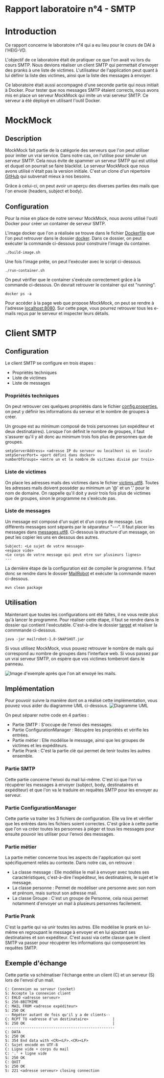 # Rapport laboratoire n°4 - SMTP

# Introduction
Ce rapport concerne le laboratoire n°4 qui a eu lieu pour le cours de DAI à l'HEIG-VD.

L'objectif de ce laboratoire était de pratiquer ce que l'on avait vu lors du cours SMTP.
Nous devions réaliser un client SMTP qui permettait d'envoyer des pranks à une liste de victimes.
L'utilisateur de l'application peut quant à lui définir la liste des victimes, ainsi que la liste des messages à envoyer.

Ce laboratoire était aussi accompagné d'une seconde partie qui nous initiait à Docker.
Pour tester que nos messages SMTP étaient corrects, nous avons mis en place un serveur MockMock qui imite un vrai serveur SMTP.
Ce serveur a été déployé en utilisant l'outil Docker.

# MockMock
## Description
MockMock fait partie de la catégorie des serveurs que l'on peut utiliser pour imiter un vrai service.
Dans notre cas, on l'utilise pour simuler un serveur SMTP. Cela nous évite de spammer un serveur SMTP qui est utilisé et duquel on pourrait se faire blacklist.
Le serveur MockMock que nous avons utilisé n'était pas la version initiale. C'est un clone d'un répertoire [GitHub](https://github.com/DominiqueComte/MockMock) qui subvenait mieux à nos besoins.

Grâce à celui-ci, on peut avoir un aperçu des diverses parties des mails que l'on envoie (headers, subject et body).

## Configuration
Pour la mise en place de notre serveur MockMock, nous avons utilisé l'outil Docker pour créer un container de serveur SMTP.

L'image docker que l'on a réalisée se trouve dans le fichier [Dockerfile](./docker/Dockerfile) que l'on peut retrouver dans le dossier [docker](./docker).
Dans ce dossier, on peut exécuter la commande ci-dessous pour construire l'image du container.

    ./build-image.sh

Une fois l'image prête, on peut l'exécuter avec le script ci-dessous.

    ./run-container.sh

On peut vérifier que le container s'exécute correctement grâce à la commande ci-dessous. On devrait retrouver le container qui est "running".

    docker ps -a

Pour accéder à la page web que propose MockMock, on peut se rendre à l'adresse [localhost:8080](localhost:8080).
Sur cette page, vous pourrez retrouver tous les e-mails reçus par le serveur et inspecter leurs détails.

# Client SMTP
## Configuration
Le client SMTP se configure en trois étapes :
- Propriétés techniques
- Liste de victimes
- Liste de messages
### Propriétés techniques
On peut retrouver ces quelques propriétés dans le fichier [config.properties](./MailRobot/config/config.properties), on peut y définir les informations du serveur et le nombre de groupes à créer.

Un groupe est au minimum composé de trois personnes (un expéditeur et deux destinataires). Lorsque l'on définit le nombre de groupes, il faut s'assurer qu'il y ait donc au minimum trois fois plus de personnes que de groupes.

    smtpServerAddress= <adresse IP du serveur ou localhost si en local>
    smtpServerPort= <port défini dans docker>
    numberOfGroups= <entre un et le nombre de victimes divisé par trois>

### Liste de victimes
On place les adresses mails des victimes dans le fichier [victims.utf8](./MailRobot/config/victims.utf8).
Toutes les adresses mails doivent posséder au minimum un '@' et un '.' pour le nom de domaine.
On rappelle qu'il doit y avoir trois fois plus de victimes que de groupes, sinon le programme ne s'exécute pas.

### Liste de messages
Un message est composé d'un sujet et d'un corps de message. Les différents messages sont séparés par le séparateur "---".
Il faut placer les messages dans [messages.utf8](./MailRobot/config/messages.utf8).
Ci-dessous la structure d'un message, on peut les copier les uns en dessous des autres.

    Subject: <Le sujet de votre message>
    <espace vide>
    <Le corps de votre message qui peut etre sur plusieurs lignes>
    ---
La dernière étape de la configuration est de compiler le programme. Il faut donc se rendre dans le dossier [MailRobot](./MailRobot/) et exécuter la commande maven ci-dessous.

    mvn clean package

## Utilisation

Maintenant que toutes les configurations ont été faites, il ne vous reste plus qu'à lancer le programme. Pour réaliser cette étape, il faut se rendre dans le dossier qui contient l'exécutable. C'est-à-dire le dossier [target](./MailRobot/target) et réaliser la commmande ci-dessous.

    java -jar mailrobot-1.0-SNAPSHOT.jar

Si vous utilisez MockMock, vous pouvez retrouver le nombre de mails qui correspond au nombre de groupes dans l'interface web.
Si vous passez par un vrai serveur SMTP, on espère que vos victimes tomberont dans le panneau.

![Image d'exemple après que l'on ait envoyé les mails.](./figures/MockMock-Exemple.png)

## Implémentation

Pour pouvoir suivre la manière dont on a réalisé cette implémentation, vous pouvez vous aider du diagramme UML ci-dessous.
![Diagramme UML](./figures/Diagramme.png)

On peut séparer notre code en 4 parties :
- Partie SMTP : S'occupe de l'envoi des messages.
- Partie ConfigurationManager : Récupère les propriétés et vérifie les entrées.
- Partie métier : Elle modélise le message, ainsi que les groupes de victimes et les expéditeurs.
- Partie Prank : C'est la partie clé qui permet de tenir toutes les autres ensemble.

### Partie SMTP
Cette partie concerne l'envoi du mail lui-même.
C'est ici que l'on va récupérer les messages à envoyer (subject, body, destinataires et expéditeur) et que l'on va le traduire en requêtes SMTP pour les envoyer au serveur.

### Partie ConfigurationManager
Cette partie va traiter les 3 fichiers de configuration. Elle va lire et vérifier que les entrées dans les fichiers soient correctes.
C'est grâce à cette partie que l'on va créer toutes les personnes à piéger et tous les messages pour ensuite pouvoir les utiliser pour l'envoi des messages.

### Partie métier
La partie métier concerne tous les aspects de l'application qui sont spécifiquement reliés au contexte. Dans notre cas, on retrouve :
- La classe message : Elle modélise le mail à envoyer avec toutes ses caractéristiques, c'est-à-dire l'expéditeur, les destinataires, le sujet et le message.
- La classe personne : Permet de modéliser une personne avec son nom et prénom, mais surtout son adresse mail.
- La classe Groupe : C'est un groupe de Personne, cela nous permet notamment d'envoyer un mail à plusieurs personnes facilement.

### Partie Prank
C'est la partie qui va unir toutes les autres. Elle modélise le prank en lui-même en regroupant le message à envoyer et en lui ajoutant ses destinataires et son expéditeur.
C'est aussi via cette classe que le client SMTP va passer pour récupérer les informations qui composeront les requêtes SMTP.

## Exemple d'échange
Cette partie va schématiser l'échange entre un client (C) et un serveur (S) lors de l'envoi d'un mail.

    C: Connexion au serveur (socket)
    S: Accepte la connexion client
    C: EHLO <adresse serveur>
    S: 250-8BITMIME
    C: MAIL FROM <adresse expéditeur>
    S: 250 OK
    -- Répéter autant de fois qu'il y a de clients--
    C: RCPT TO <adresse d'un destinataire>           |
    S: 250 OK                                        |
    --------------------------------------------------
    C: DATA
    S: 250 OK
    S: 354 End data with <CR><LF>.<CR><LF>
    C: Sujet encodé en UTF-8
    C: Ligne vide + corps du mail
    C: '.' + ligne vide
    S: 250 OK
    C: QUIT
    S: 250 OK
    S: 221 <adresse serveur> closing connection
